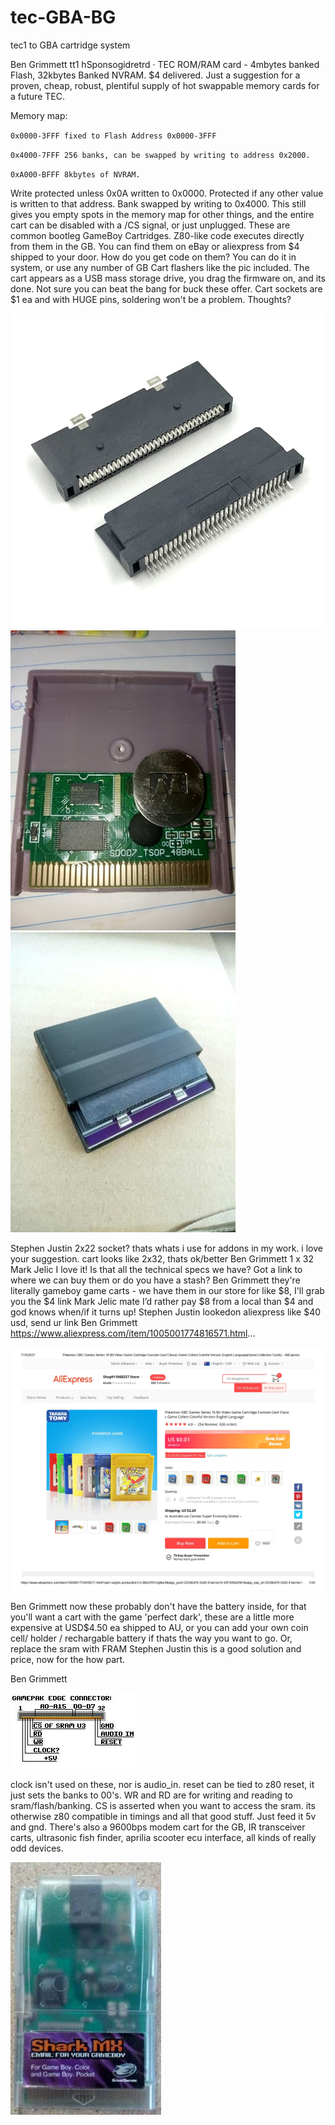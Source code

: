 # tec-GBA-BG
tec1 to GBA cartridge system


Ben Grimmett
tt1 hSponsogidretrd  · 
TEC ROM/RAM card - 4mbytes banked Flash, 32kbytes Banked NVRAM. $4 delivered.
Just a suggestion for a proven, cheap, robust, plentiful supply of hot swappable memory cards for a future TEC.

Memory map:

`0x0000-3FFF fixed to Flash Address 0x0000-3FFF`

`0x4000-7FFF 256 banks, can be swapped by writing to address 0x2000.`

`0xA000-BFFF 8kbytes of NVRAM. `

Write protected unless 0x0A written to 0x0000. Protected if any other value is written to that address. Bank swapped by writing to 0x4000.
This still gives you empty spots in the memory map for other things, and the entire cart can be disabled with a /CS signal, or just unplugged.
These are common bootleg GameBoy Cartridges. Z80-like code executes directly from them in the GB. You can find them on eBay or aliexpress from $4 shipped to your door.
How do you get code on them? You can do it in system, or use any number of GB Cart flashers like the pic included. The cart appears as a USB mass storage drive, you drag the firmware on, and its done.
Not sure you can beat the bang for buck these offer. Cart sockets are $1 ea and with HUGE pins, soldering won't be a problem.
Thoughts?

![](https://github.com/SteveJustin1963/tec-GBA-BG/blob/main/pics/209914165_10158192426230869_8435976014097697285_n.jpg)
![](https://github.com/SteveJustin1963/tec-GBA-BG/blob/main/pics/213513900_10158192425445869_2233389688333613634_n.jpg) 
![](https://github.com/SteveJustin1963/tec-GBA-BG/blob/main/pics/215242643_10158192425970869_399779924914846978_n.jpg)


Stephen Justin 2x22 socket? thats whats i use for addons in my work. i love your suggestion. cart looks like 2x32, thats ok/better
Ben Grimmett 1 x 32
Mark Jelic I love it! Is that all the technical specs we have? Got a link to where we can buy them or do you have a stash?
Ben Grimmett they're literally gameboy game carts - we have them in our store for like $8, I'll grab you the $4 link
Mark Jelic mate I’d rather pay $8 from a local than $4 and god knows when/if it turns up!
Stephen Justin lookedon aliexpress like $40 usd, send ur link
Ben Grimmett https://www.aliexpress.com/item/1005001774816571.html...

![](https://github.com/SteveJustin1963/tec-GBA-BG/blob/main/pics/Pokemon%20GBC%20Games%20Series%2016%20Bit%20Video%20Game%20Cartridge%20Console%20Card%20Classic%20Game%20Collect%20Colorful%20Version%20English%20Language_Game%20Collection%20Cards_%20-%20AliExpress_page-0001.jpg)

Ben Grimmett now these probably don't have the battery inside, for that you'll want a cart with the game 'perfect dark', these are a little more expensive at USD$4.50 ea shipped to AU, or you can add your own coin cell/ holder / rechargable battery if thats the way you want to go. Or, replace the sram with FRAM Stephen Justin this is a good solution and price, now for the how part.

Ben Grimmett

![](https://github.com/SteveJustin1963/tec-GBA-BG/blob/main/pics/216936971_10158192456405869_8650335024998492542_n.jpg)

clock isn't used on these, nor is audio_in. reset can be tied to z80 reset, it just sets the banks to 00's. WR and RD are for writing and reading to sram/flash/banking. CS is asserted when you want to access the sram. its otherwise z80 compatible in timings and all that good stuff. Just feed it 5v and gnd. There's also a 9600bps modem cart for the GB, IR transceiver carts, ultrasonic fish finder, aprilia scooter ecu interface, all kinds of really odd devices.

![](https://github.com/SteveJustin1963/tec-GBA-BG/blob/main/pics/214411736_10158192478090869_7950355688786903180_n.jpg)







